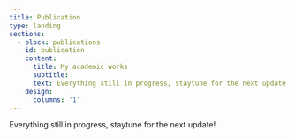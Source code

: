 ```yaml
---
title: Publication
type: landing
sections:
  - block: publications
    id: publication
    content:
      title: My academic works
      subtitle: 
      text: Everything still in progress, staytune for the next update!
    design:
      columns: '1'
---
```

Everything still in progress, staytune for the next update!